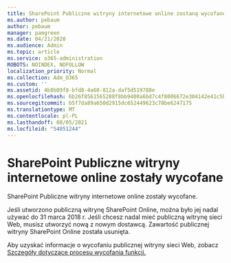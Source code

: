 ```yaml
---
title: SharePoint Publiczne witryny internetowe online zostaną wycofane
ms.author: pebaum
author: pebaum
manager: pamgreen
ms.date: 04/21/2020
ms.audience: Admin
ms.topic: article
ms.service: o365-administration
ROBOTS: NOINDEX, NOFOLLOW
localization_priority: Normal
ms.collection: Adm_O365
ms.custom: ''
ms.assetid: 4b8b89f8-bfd8-4a60-812a-daf5d519788e
ms.openlocfilehash: 6b26f8561565288f8bb9400a6bd7c4f8006672e304142e41c5b92088036e88bd
ms.sourcegitcommit: b5f7da89a650d2915dc652449623c78be6247175
ms.translationtype: MT
ms.contentlocale: pl-PL
ms.lasthandoff: 08/05/2021
ms.locfileid: "54051244"
---
```

# <a name="sharepoint-online-public-websites-have-been-discontinued"></a>SharePoint Publiczne witryny internetowe online zostały wycofane

SharePoint Publiczne witryny internetowe online zostały wycofane.

Jeśli utworzono publiczną witrynę SharePoint Online, można było jej nadal używać do 31 marca 2018 r. Jeśli chcesz nadal mieć publiczną witrynę sieci Web, musisz utworzyć nową z nowym dostawcą. Zawartość publicznej witryny SharePoint Online została usunięta.

Aby uzyskać informacje o wycofaniu publicznej witryny sieci Web, zobacz [Szczegóły dotyczące procesu wycofania funkcji.](https://go.microsoft.com/fwlink/?linkid=866980)
